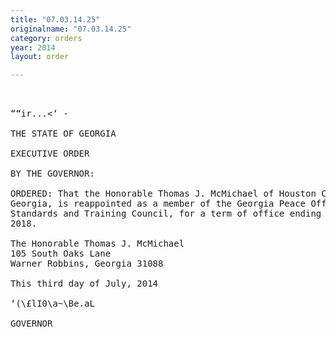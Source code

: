 ```yaml
---
title: "07.03.14.25"
originalname: "07.03.14.25"
category: orders
year: 2014
layout: order

---
```

<pre>
   

““ir...<‘ -

THE STATE OF GEORGIA

EXECUTIVE ORDER

BY THE GOVERNOR:

ORDERED: That the Honorable Thomas J. McMichael of Houston County,
Georgia, is reappointed as a member of the Georgia Peace Officer
Standards and Training Council, for a term of office ending July l,
2018.

The Honorable Thomas J. McMichael
105 South Oaks Lane
Warner Robbins, Georgia 31088

This third day of July, 2014

‘(\£lI0\a~\Be.aL

GOVERNOR

</pre>

